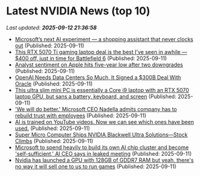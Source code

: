 # Latest NVIDIA News (top 10)
_Last updated: **2025-09-12 21:36:58**_

- [Microsoft’s next AI experiment — a shopping assistant that never clocks out](https://www.windowscentral.com/artificial-intelligence/microsoft-copilot/microsofts-next-ai-experiment-a-shopping-assistant-that-never-clocks-out) (Published: 2025-09-11)
- [This RTX 5070 Ti gaming laptop deal is the best I've seen in awhile — $400 off, just in time for Battlefield 6](https://www.windowscentral.com/hardware/asus/asus-rog-strix-g16-2025-g614-best-buy-deal) (Published: 2025-09-11)
- [Analyst sentiment on Apple hits five-year low after two downgrades](https://macdailynews.com/2025/09/11/analyst-sentiment-on-apple-hits-five-year-low-after-two-downgrades/) (Published: 2025-09-11)
- [OpenAI Needs Data Centers So Much, It Signed a $300B Deal With Oracle](https://www.cnet.com/tech/services-and-software/openai-needs-data-centers-so-much-it-signed-a-300b-deal-with-oracle/) (Published: 2025-09-11)
- [This ultra slim mini PC is essentially a Core i9 laptop with an RTX 5070 laptop GPU, but sans a battery, keyboard, and screen](https://www.techradar.com/pro/this-ultra-slim-mini-pc-is-essentially-a-core-i9-laptop-with-an-rtx-5070-laptop-gpu-but-sans-a-battery-keyboard-and-screen) (Published: 2025-09-11)
- ['We will do better.' Microsoft CEO Nadella admits company has to rebuild trust with employees](https://www.cnbc.com/2025/09/11/microsoft-ceo-nadella-says-company-must-rebuild-trust-with-employees.html) (Published: 2025-09-11)
- [AI is trained on YouTube videos. Now we can see which ones have been used.](https://www.tubefilter.com/2025/09/11/generative-ai-artificial-intelligence-training-youtube-videos-search/) (Published: 2025-09-11)
- [Super Micro Computer Ships NVIDIA Blackwell Ultra Solutions—Stock Climbs](https://biztoc.com/x/23adeeb8e29af33a) (Published: 2025-09-11)
- [Microsoft to spend heavily to build its own AI chip cluster and become 'self-sufficient,' AI CEO says in leaked meeting](https://www.businessinsider.com/microsoft-spend-heavily-own-chip-cluster-in-house-ai-models-2025-9) (Published: 2025-09-11)
- [Nvidia has launched a GPU with 128GB of GDDR7 RAM but yeah, there's no way it will sell one to us to run games](https://www.techradar.com/pro/nvidia-has-launched-a-gpu-with-128gb-of-gddr7-ram-but-yeah-theres-no-way-it-will-sell-one-to-us-to-run-games) (Published: 2025-09-11)
